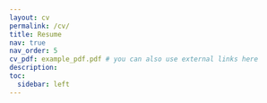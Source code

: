 ```yaml
---
layout: cv
permalink: /cv/
title: Resume
nav: true
nav_order: 5
cv_pdf: example_pdf.pdf # you can also use external links here
description:
toc:
  sidebar: left
---
```

